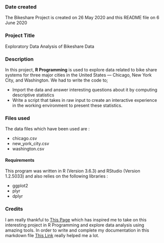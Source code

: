 ### Date created
The Bikeshare Project is created on 26 May 2020 and this README file on 6 June 2020

### Project Title
Exploratory Data Analysis of Bikeshare Data

### Description
In this project, **R Programming** is used to explore data related to bike share  
systems for three major cities in the United States — Chicago, New York City, and Washington. 
We had to write the code to;
* Import the data and answer interesting questions about it by computing descriptive statistics
* Write a script that takes in raw input to create an interactive experience in the working environment to present these statistics.

### Files used
The data files which have been used are : 
* chicago.csv
* new_york_city.csv
* washington.csv

#### Requirements
This program was written in R (Version 3.6.3) and RStudio (Version 1.2.5033) and also relies on the following libraries :
* ggplot2
* plyr
* dplyr

### Credits
I am really thankful to [This Page](https://www.feedspot.com/infiniterss.php?_src=feed_title&followfeedid=4512210&q=site:https%3A%2F%2Fwww.r-bloggers.com%2Ffeed%2F) which has inspired me to take on this interesting project in 
R Programming and explore data analysis using amazing tools. 
In order to write and complete my documentation in this markdown file [This Link](https://guides.github.com/features/mastering-markdown/) really helped me a lot. 

